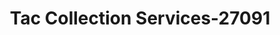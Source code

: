 ---
f_zip-code: 91356
f_state-code: CA
title: Tac Collection Services-27091
f_phone: 323-277-9117
f_city-only: Tarzana
f_address: 18455 Burbank Boulevard Tarzana
f_location-unique-id: '27091'
slug: tac-collection-services-27091
updated-on: '2024-05-30T13:46:58.046Z'
created-on: '2024-05-30T13:36:59.803Z'
published-on: '2024-05-30T13:54:32.469Z'
f_city-state: cms/city/tarzana-ca.md
f_company: cms/company/tac-collection-services.md
f_state: cms/state/california.md
layout: '[payday-loan].html'
tags: payday-loan
---